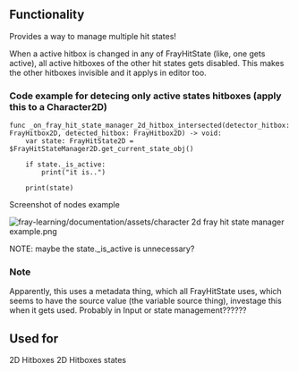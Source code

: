 ## Functionality
Provides a way to manage multiple hit states!

When a active hitbox is changed in any of FrayHitState (like, one gets active), all active hitboxes
of the other hit states gets disabled. This makes the other hitboxes invisible and it applys in
editor too.

### Code example for detecing only active states hitboxes (apply this to a Character2D)
```gdscript
func _on_fray_hit_state_manager_2d_hitbox_intersected(detector_hitbox: FrayHitbox2D, detected_hitbox: FrayHitbox2D) -> void:
	var state: FrayHitState2D = $FrayHitStateManager2D.get_current_state_obj()
	
	if state._is_active:
		print("it is..")
	
	print(state)
```
Screenshot of nodes example

![fray-learning/documentation/assets/character 2d fray hit state manager example.png](https://github.com/Lukaswbrr/fray-learning/blob/main/documentation/assets/character%202d%20fray%20hit%20state%20manager%20example.png?raw=true)


NOTE: maybe the state._is_active is unnecessary?

### Note
Apparently, this uses a metadata thing, which all FrayHitState uses, which seems to have the
source value (the variable source thing), investage this when it gets used. Probably in
Input or state management??????


## Used for
2D Hitboxes
2D Hitboxes states
